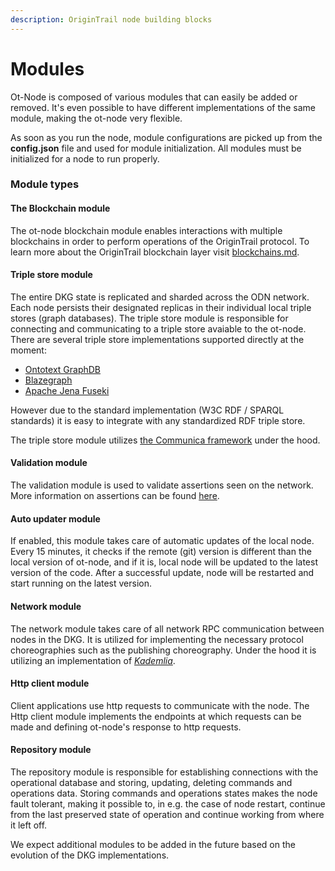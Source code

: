 ```yaml
---
description: OriginTrail node building blocks
---
```


# Modules

Ot-Node is composed of various modules that can easily be added or removed. It's even possible to have different implementations of the same module, making the ot-node very flexible.

As soon as you run the node, module configurations are picked up from the **config.json** file and used for module initialization.  All modules must be initialized for a node to run properly.&#x20;

### Module types

#### The Blockchain module

The ot-node blockchain module enables interactions with multiple blockchains in order to perform operations of the OriginTrail protocol. To learn more about the OriginTrail blockchain layer visit [blockchains.md](../../general/blockchains.md "mention").

#### Triple store module

The entire DKG state is replicated and sharded across the ODN network. Each node persists their designated replicas in their individual local triple stores (graph databases). The triple store module is responsible for connecting and communicating to a triple store avaiable to the ot-node. There are several triple store implementations supported directly at the moment:

* [Ontotext GraphDB](https://www.ontotext.com/products/graphdb/)
* [Blazegraph](https://blazegraph.com/)
* [Apache Jena Fuseki](https://jena.apache.org/documentation/fuseki2/)

However due to the standard implementation (W3C RDF / SPARQL standards) it is easy to integrate with any standardized RDF triple store.&#x20;

The triple store module utilizes [the Communica framework](https://comunica.dev/) under the hood.&#x20;

#### Validation module

The validation module is used to validate assertions seen on the network. More information on assertions can be found [here](../dkg-basic-concepts.md#dkg-assertions).

#### Auto updater module

If enabled, this module takes care of automatic updates of the local node. Every 15 minutes, it checks if the remote (git) version is different than the local version of ot-node, and if it is, local node will be updated to the latest version of the code. After a successful update, node will be restarted and start running on the latest version.&#x20;

#### Network module

The network module takes care of all network RPC communication between nodes in the DKG. It is utilized for implementing the necessary protocol choreographies such as the publishing choreography. Under the hood it is utilizing an implementation of [_Kademlia_](https://en.wikipedia.org/wiki/Kademlia).&#x20;

#### Http client module

Client applications use http requests to communicate with the node. The Http client module implements the endpoints at which requests can be made and defining ot-node's response to http requests.&#x20;

#### Repository module

The repository module is responsible for establishing connections with the operational database and storing, updating, deleting commands and operations data. Storing commands and operations states makes the node fault tolerant, making it possible to, in e.g. the case of node restart, continue from the last preserved state of operation and continue working from where it left off.&#x20;

We expect additional modules to be added in the future based on the evolution of the DKG implementations.

